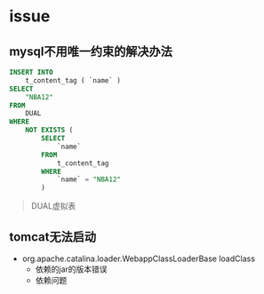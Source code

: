 # issue

## mysql不用唯一约束的解决办法

```sql
INSERT INTO
    t_content_tag ( `name` )
SELECT
    "NBA12"
FROM
    DUAL
WHERE
    NOT EXISTS (
        SELECT
            `name`
        FROM
            t_content_tag
        WHERE
            `name` = "NBA12"
        )
```

> DUAL虚拟表

## tomcat无法启动

- org.apache.catalina.loader.WebappClassLoaderBase loadClass
  - 依赖的jar的版本错误
  - 依赖问题
